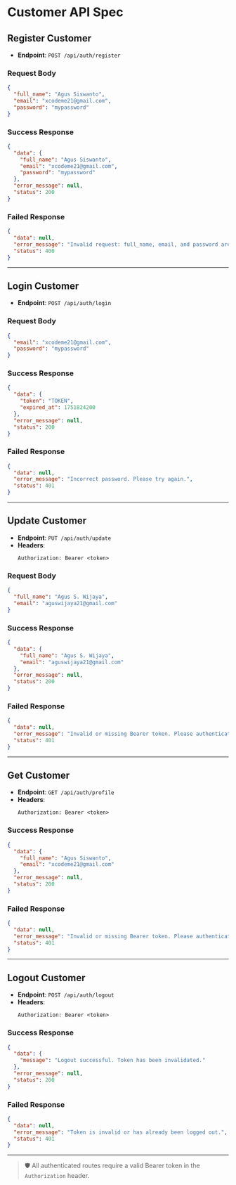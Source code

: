 
# Customer API Spec

## Register Customer

- **Endpoint**: `POST /api/auth/register`

### Request Body
```json
{
  "full_name": "Agus Siswanto",
  "email": "xcodeme21@gmail.com",
  "password": "mypassword"
}
```

### Success Response
```json
{
  "data": {
    "full_name": "Agus Siswanto",
    "email": "xcodeme21@gmail.com",
    "password": "mypassword"
  },
  "error_message": null,
  "status": 200
}
```

### Failed Response
```json
{
  "data": null,
  "error_message": "Invalid request: full_name, email, and password are required.",
  "status": 400
}
```

---

## Login Customer

- **Endpoint**: `POST /api/auth/login`

### Request Body
```json
{
  "email": "xcodeme21@gmail.com",
  "password": "mypassword"
}
```

### Success Response
```json
{
  "data": {
    "token": "TOKEN",
    "expired_at": 1751824200
  },
  "error_message": null,
  "status": 200
}
```

### Failed Response
```json
{
  "data": null,
  "error_message": "Incorrect password. Please try again.",
  "status": 401
}
```

---

## Update Customer

- **Endpoint**: `PUT /api/auth/update`
- **Headers**:
  ```
  Authorization: Bearer <token>
  ```

### Request Body
```json
{
  "full_name": "Agus S. Wijaya",
  "email": "aguswijaya21@gmail.com"
}
```

### Success Response
```json
{
  "data": {
    "full_name": "Agus S. Wijaya",
    "email": "aguswijaya21@gmail.com"
  },
  "error_message": null,
  "status": 200
}
```

### Failed Response
```json
{
  "data": null,
  "error_message": "Invalid or missing Bearer token. Please authenticate to update profile.",
  "status": 401
}
```

---

## Get Customer

- **Endpoint**: `GET /api/auth/profile`
- **Headers**:
  ```
  Authorization: Bearer <token>
  ```

### Success Response
```json
{
  "data": {
    "full_name": "Agus Siswanto",
    "email": "xcodeme21@gmail.com"
  },
  "error_message": null,
  "status": 200
}
```

### Failed Response
```json
{
  "data": null,
  "error_message": "Invalid or missing Bearer token. Please authenticate to access this resource.",
  "status": 401
}
```

---

## Logout Customer

- **Endpoint**: `POST /api/auth/logout`
- **Headers**:
  ```
  Authorization: Bearer <token>
  ```

### Success Response
```json
{
  "data": {
    "message": "Logout successful. Token has been invalidated."
  },
  "error_message": null,
  "status": 200
}
```

### Failed Response
```json
{
  "data": null,
  "error_message": "Token is invalid or has already been logged out.",
  "status": 401
}
```

---

> 🛡️ All authenticated routes require a valid Bearer token in the `Authorization` header.

